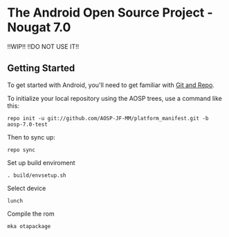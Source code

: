 The Android Open Source Project - Nougat 7.0
===========

!!WIP!! !!DO NOT USE IT!!


Getting Started
---------------

To get started with Android, you'll need to get familiar with [Git and Repo](http://source.android.com/source/using-repo.html).

To initialize your local repository using the AOSP trees, use a command like this:

    repo init -u git://github.com/AOSP-JF-MM/platform_manifest.git -b aosp-7.0-test

Then to sync up:

    repo sync

Set up build enviroment

    . build/envsetup.sh

Select device

    lunch

Compile the rom

    mka otapackage
